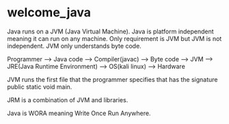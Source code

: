 # welcome_java

Java runs on a JVM (Java Virtual Machine).
Java is platform independent meaning it can run on any machine.
Only requirement is JVM but JVM is not independent.
JVM only understands byte code.

Programmer --> Java code --> Compiler(javac) --> Byte code --> JVM --> JRE(Java Runtime Environment) --> OS(kali linux) --> Hardware

JVM runs the first file that the programmer specifies that has the signature public static void main.

JRM is a combination of JVM and libraries.

Java is WORA meaning Write Once Run Anywhere.



